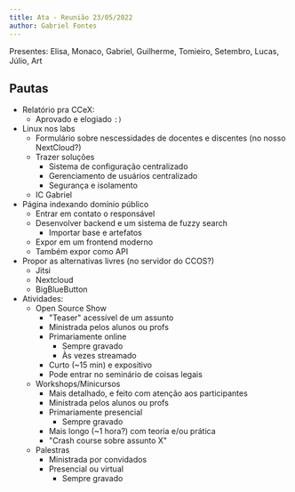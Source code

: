 ```yaml
---
title: Ata - Reunião 23/05/2022
author: Gabriel Fontes
---
```

Presentes: Elisa, Monaco, Gabriel, Guilherme, Tomieiro, Setembro, Lucas, Júlio, Art

## Pautas
- Relatório pra CCeX:
    - Aprovado e elogiado `:)`
- Linux nos labs
    - Formulário sobre nescessidades de docentes e discentes (no nosso
      NextCloud?)
    - Trazer soluções
        - Sistema de configuração centralizado
        - Gerenciamento de usuários centralizado
        - Segurança e isolamento
    - IC Gabriel
- Página indexando domínio público
    - Entrar em contato o responsável
    - Desenvolver backend e um sistema de fuzzy search
        - Importar base e artefatos
    - Expor em um frontend moderno
    - Também expor como API
- Propor as alternativas livres (no servidor do CCOS?)
    - Jitsi
    - Nextcloud
    - BigBlueButton
- Atividades:
    - Open Source Show
        - "Teaser" acessível de um assunto
        - Ministrada pelos alunos ou profs
        - Primariamente online
            - Sempre gravado
            - Às vezes streamado
        - Curto (~15 min) e expositivo
        - Pode entrar no seminário de coisas legais
    - Workshops/Minicursos
        - Mais detalhado, e feito com atenção aos participantes
        - Ministrada pelos alunos ou profs
        - Primariamente presencial
            - Sempre gravado
        - Mais longo (~1 hora?) com teoria e/ou prática
        - "Crash course sobre assunto X"
    - Palestras
        - Ministrada por convidados
        - Presencial ou virtual
            - Sempre gravado

